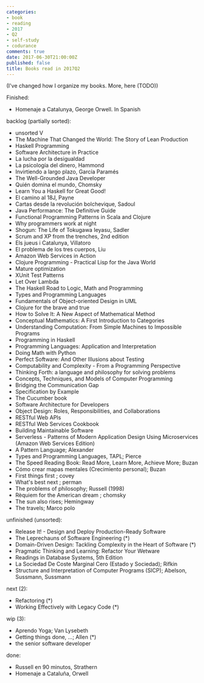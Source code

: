 ```yaml
---
categories:
- book
- reading
- 2017
- Q2
- self-study
- codurance
comments: true
date: 2017-06-30T21:00:00Z
published: false
title: Books read in 2017Q2
---
```


[deaprendices]: https://twitter.com/@deaprendices
[codurance]: https://twitter.com/@codurance

(I've changed how I organize my books. More, here (TODO))

Finished:

  * Homenaje a Catalunya, George Orwell. In Spanish

<!--
You can delete here and below
-->

backlog (partially sorted):

  * unsorted V
  * The Machine That Changed the World: The Story of Lean Production
  * Haskell Programming
  * Software Architecture in Practice
  * La lucha por la desigualdad
  * La psicología del dinero, Hammond
  * Invirtiendo a largo plazo, García Paramés
  * The Well-Grounded Java Developer
  * Quién domina el mundo, Chomsky
  * Learn You a Haskell for Great Good!
  * El camino al 18J, Payne
  * Cartas desde la revolución bolchevique, Sadoul
  * Java Performance: The Definitive Guide
  * Functional Programming Patterns in Scala and Clojure
  * Why programmers work at night
  * Shogun: The Life of Tokugawa Ieyasu, Sadler
  * Scrum and XP from the trenches, 2nd edition
  * Els jueus i Catalunya, Villatoro
  * El problema de los tres cuerpos, Liu
  * Amazon Web Services in Action
  * Clojure Programming - Practical Lisp for the Java World
  * Mature optimization
  * XUnit Test Patterns
  * Let Over Lambda
  * The Haskell Road to Logic, Math and Programming
  * Types and Programming Languages
  * Fundamentals of Object-oriented Design in UML
  * Clojure for the brave and true
  * How to Solve It: A New Aspect of Mathematical Method
  * Conceptual Mathematics: A First Introduction to Categories
  * Understanding Computation: From Simple Machines to Impossible Programs
  * Programming in Haskell
  * Programming Languages: Application and Interpretation
  * Doing Math with Python
  * Perfect Software: And Other Illusions about Testing
  * Computability and Complexity - From a Programming Perspective
  * Thinking Forth: a language and philosophy for solving problems
  * Concepts, Techniques, and Models of Computer Programming
  * Bridging the Communication Gap
  * Specification by Example
  * The Cucumber book
  * Software Architecture for Developers
  * Object Design: Roles, Responsibilities, and Collaborations
  * RESTful Web APIs
  * RESTful Web Services Cookbook
  * Building Maintainable Software
  * Serverless - Patterns of Modern Application Design Using Microservices (Amazon Web Services Edition)
  * A Pattern Language; Alexander
  * Types and Programming Languages, TAPL; Pierce
  * The Speed Reading Book: Read More, Learn More, Achieve More; Buzan
  * Cómo crear mapas mentales (Crecimiento personal); Buzan
  * First things first ; covey
  * What's best next ; perman
  * The problems of philosophy; Russell (1998)
  * Rèquiem for the American dream ; chomsky
  * The sun also rises; Hemingway
  * The travels; Marco polo

unfinished (unsorted):

  * Release It! - Design and Deploy Production-Ready Software
  * The Leprechauns of Software Engineering (*)
  * Domain-Driven Design: Tackling Complexity in the Heart of Software (*)
  * Pragmatic Thinking and Learning: Refactor Your Wetware
  * Readings in Database Systems, 5th Edition
  * La Sociedad De Coste Marginal Cero (Estado y Sociedad); Rifkin
  * Structure and Interpretation of Computer Programs (SICP); Abelson, Sussmann, Sussmann

next (2):

  * Refactoring (*)
  * Working Effectively with Legacy Code (*)

wip (3):

  * Aprendo Yoga; Van Lysebeth
  * Getting things done, ...; Allen (*)
  * the senior software developer

done:

  * Russell en 90 minutos, Strathern
  * Homenaje a Cataluña, Orwell


